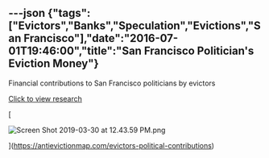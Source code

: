 ---json
{"tags":["Evictors","Banks","Speculation","Evictions","San Francisco"],"date":"2016-07-01T19:46:00","title":"San Francisco Politician's Eviction Money"}
---

Financial contributions to San Francisco politicians by evictors

[Click to view research](https://antievictionmap.com/evictors-political-contributions)

[

![Screen Shot 2019-03-30 at 12.43.59 PM.png](/assets/uploads/Screen+Shot+2019-03-30+at+12.43.59+PM.png)

](https://antievictionmap.com/evictors-political-contributions)